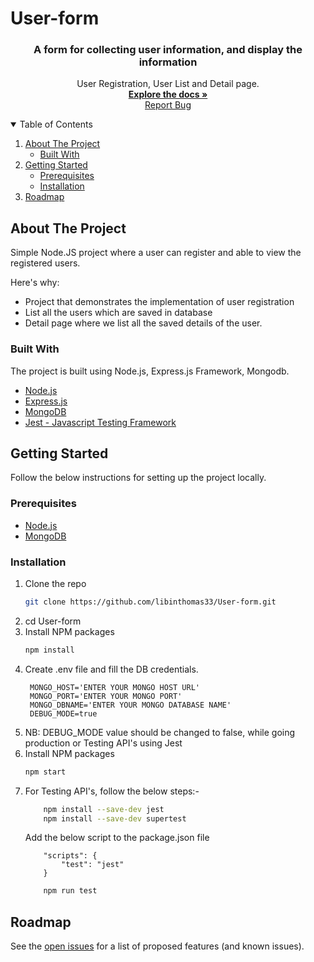 # User-form
<p align="center">
  <h3 align="center">A form for collecting user information, and display the information</h3>

  <p align="center">
    User Registration, User List and Detail page.
    <br />
    <a href="https://github.com/libinthomas33/User-form.git"><strong>Explore the docs »</strong></a>
    <br />
    <a href="https://github.com/libinthomas33/User-form/issues">Report Bug</a>
  </p>
</p>



<!-- TABLE OF CONTENTS -->
<details open="open">
  <summary>Table of Contents</summary>
  <ol>
    <li>
      <a href="#about-the-project">About The Project</a>
      <ul>
        <li><a href="#built-with">Built With</a></li>
      </ul>
    </li>
    <li>
      <a href="#getting-started">Getting Started</a>
      <ul>
        <li><a href="#prerequisites">Prerequisites</a></li>
        <li><a href="#installation">Installation</a></li>
      </ul>
    </li>
    <li><a href="#roadmap">Roadmap</a></li>
  </ol>
</details>



<!-- ABOUT THE PROJECT -->
## About The Project

Simple Node.JS project where a user can register and able to view the registered users.

Here's why:
* Project that demonstrates the implementation of user registration
* List all the users which are saved in database
* Detail page where we list all the saved details of the user.



### Built With

The project is built using Node.js, Express.js Framework, Mongodb.
* [Node.js](https://nodejs.org/en/)
* [Express.js](https://expressjs.com/)
* [MongoDB](https://www.mongodb.com/)
* [Jest - Javascript Testing Framework](https://jestjs.io/)



<!-- GETTING STARTED -->
## Getting Started

Follow the below instructions for setting up the project locally.

### Prerequisites

* [Node.js](https://nodejs.org/en/download/)
* [MongoDB](https://www.mongodb.com/try/download/community)

### Installation

1. Clone the repo
   ```sh
   git clone https://github.com/libinthomas33/User-form.git
   ```
2. cd User-form
3. Install NPM packages
   ```sh
   npm install
   ```
4. Create .env file and fill the DB credentials.
   ```JS
    MONGO_HOST='ENTER YOUR MONGO HOST URL'
    MONGO_PORT='ENTER YOUR MONGO PORT'
    MONGO_DBNAME='ENTER YOUR MONGO DATABASE NAME'
    DEBUG_MODE=true
   ```
5. NB: DEBUG_MODE value should be changed to false, while going production or Testing API's using Jest
6. Install NPM packages
   ```sh
   npm start
   ```
7. For Testing API's, follow the below steps:-
    ```sh
        npm install --save-dev jest
        npm install --save-dev supertest
    ```
    Add the below script to the package.json file
    ```JS 
        "scripts": {
            "test": "jest"
        }
    ```
    ```sh
        npm run test
    ```

<!-- ROADMAP -->
## Roadmap

See the [open issues](https://github.com/libinthomas33/User-form/issues) for a list of proposed features (and known issues).
